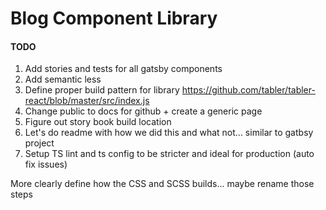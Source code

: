 # Blog Component Library
#### TODO
1) Add stories and tests for all gatsby components
2) Add semantic less
3) Define proper build pattern for library https://github.com/tabler/tabler-react/blob/master/src/index.js
4) Change public to docs for github + create a generic page
5) Figure out story book build location
6) Let's do readme with how we did this and what not... similar to gatbsy project
7) Setup TS lint and ts config to be stricter and ideal for production (auto fix issues)


More clearly define how the CSS and SCSS builds... maybe rename those steps

